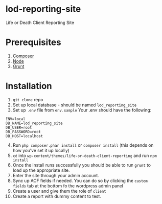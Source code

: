 # lod-reporting-site
Life or Death Client Reporting Site


# Prerequisites 
1. [Composer](https://getcomposer.org/)
2. [Node](https://nodejs.org/en/)
3. [Grunt](http://gruntjs.com/getting-started)


# Installation
1. `git clone` repo
2. Set up local database - should be named `lod_reporting_site`
3. Set up `.env` file from `env.sample`
  Your .env should have the following: 
  
  ```
  ENV=local	
DB_NAME=lod_reporting_site
DB_USER=root
DB_PASSWORD=root
DB_HOST=localhost
```

4. Run `php composer.phar install` or `composer install` (this depends on how you've set it up locally)
5. `cd` into `wp-content/themes/life-or-death-client-reporting` and run `npm install`
6. Once the install runs successfully you should be able to run `grunt` to load up the appropriate site. 
7. Enter the site through your admin account.
8. Sync up ACF fields if needed. You can do so by clicking the `custom fields` tab at the bottom fo the wordpress admin panel
9. Create a user and give them the role of `client`
10. Create a report with dummy content to test. 

